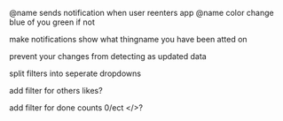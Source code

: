 @name sends notification when user reenters app
@name color change blue of you green if not

make notifications show what thingname you have been atted on

prevent your changes from detecting as updated data

split filters into seperate dropdowns

add filter for others likes?

add filter for done counts
  0/ect
  </>?